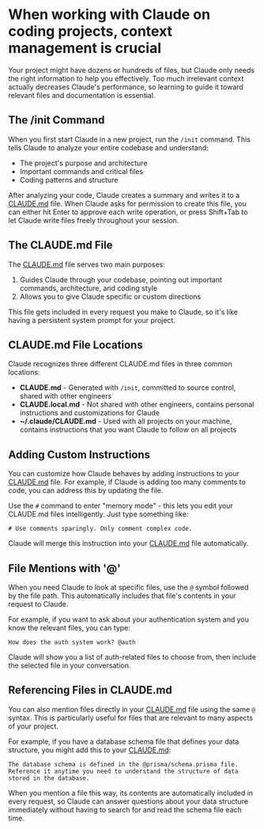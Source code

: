 # When working with Claude on coding projects, context management is crucial

Your project might have dozens or hundreds of files, but Claude only needs the right information to help you effectively. Too much irrelevant context actually decreases Claude's performance, so learning to guide it toward relevant files and documentation is essential.

## The /init Command

When you first start Claude in a new project, run the `/init` command. This tells Claude to analyze your entire codebase and understand:

- The project's purpose and architecture
- Important commands and critical files
- Coding patterns and structure

After analyzing your code, Claude creates a summary and writes it to a [CLAUDE.md](CLAUDE.md) file. When Claude asks for permission to create this file, you can either hit Enter to approve each write operation, or press Shift+Tab to let Claude write files freely throughout your session.

## The CLAUDE.md File

The [CLAUDE.md](CLAUDE.md) file serves two main purposes:

1. Guides Claude through your codebase, pointing out important commands, architecture, and coding style
2. Allows you to give Claude specific or custom directions

This file gets included in every request you make to Claude, so it's like having a persistent system prompt for your project.

## CLAUDE.md File Locations

Claude recognizes three different CLAUDE.md files in three common locations:

- **CLAUDE.md** - Generated with `/init`, committed to source control, shared with other engineers
- **CLAUDE.local.md** - Not shared with other engineers, contains personal instructions and customizations for Claude
- **~/.claude/CLAUDE.md** - Used with all projects on your machine, contains instructions that you want Claude to follow on all projects

## Adding Custom Instructions

You can customize how Claude behaves by adding instructions to your [CLAUDE.md](CLAUDE.md) file. For example, if Claude is adding too many comments to code, you can address this by updating the file.

Use the `#` command to enter "memory mode" - this lets you edit your CLAUDE.md files intelligently. Just type something like:

```
# Use comments sparingly. Only comment complex code.
```

Claude will merge this instruction into your [CLAUDE.md](CLAUDE.md) file automatically.

## File Mentions with '@'

When you need Claude to look at specific files, use the `@` symbol followed by the file path. This automatically includes that file's contents in your request to Claude.

For example, if you want to ask about your authentication system and you know the relevant files, you can type:

```
How does the auth system work? @auth
```

Claude will show you a list of auth-related files to choose from, then include the selected file in your conversation.

## Referencing Files in CLAUDE.md

You can also mention files directly in your [CLAUDE.md](CLAUDE.md) file using the same `@` syntax. This is particularly useful for files that are relevant to many aspects of your project.

For example, if you have a database schema file that defines your data structure, you might add this to your [CLAUDE.md](CLAUDE.md):

```
The database schema is defined in the @prisma/schema.prisma file. Reference it anytime you need to understand the structure of data stored in the database.
```

When you mention a file this way, its contents are automatically included in every request, so Claude can answer questions about your data structure immediately without having to search for and read the schema file each time.
